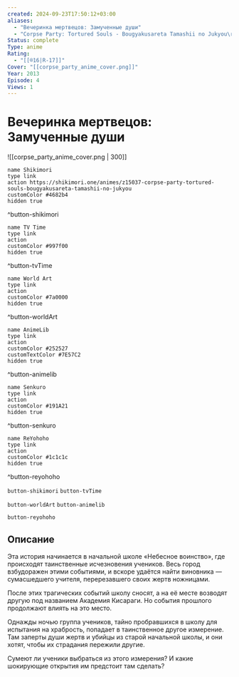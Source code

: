 ```yaml
---
created: 2024-09-23T17:50:12+03:00
aliases:
  - "Вечеринка мертвецов: Замученные души"
  - "Corpse Party: Tortured Souls - Bougyakusareta Tamashii no Jukyou\r"
Status: complete
Type: anime
Rating:
  - "[[®️16|R-17]]"
Cover: "[[corpse_party_anime_cover.png]]"
Year: 2013
Episode: 4
Views: 1
---
```


# Вечеринка мертвецов: Замученные души

![[corpse_party_anime_cover.png | 300]]

```button
name Shikimori
type link
action https://shikimori.one/animes/z15037-corpse-party-tortured-souls-bougyakusareta-tamashii-no-jukyou
customColor #4682b4
hidden true
```
^button-shikimori

```button
name TV Time
type link
action 
customColor #997f00
hidden true
```
^button-tvTime

```button
name World Art
type link
action 
customColor #7a0000
hidden true
```
^button-worldArt

```button
name AnimeLib
type link
action 
customColor #252527
customTextColor #7E57C2
hidden true
```
^button-animelib

```button
name Senkuro
type link
action 
customColor #191A21
hidden true
```
^button-senkuro

```button
name ReYohoho
type link
action 
customColor #1c1c1c
hidden true
```
^button-reyohoho



`button-shikimori` `button-tvTime`

`button-worldArt` `button-animelib`

`button-reyohoho`

## Описание

Эта история начинается в начальной школе «Небесное воинство», где происходят таинственные исчезновения учеников. Весь город взбудоражен этими событиями, и вскоре удаётся найти виновника — сумасшедшего учителя, перерезавшего своих жертв ножницами.

После этих трагических событий школу сносят, а на её месте возводят другую под названием Академия Кисараги. Но события прошлого продолжают влиять на это место.

Однажды ночью группа учеников, тайно пробравшихся в школу для испытания на храбрость, попадает в таинственное другое измерение. Там заперты души жертв и убийцы из старой начальной школы, и они хотят, чтобы их страдания пережили другие.

Сумеют ли ученики выбраться из этого измерения? И какие шокирующие открытия им предстоит там сделать?
